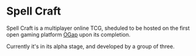 Spell Craft
==========

Spell Craft is a multiplayer online TCG, sheduled to be hosted on the first open gaming platform [OGap](https://github.com/ogap) upon its completion.

Currently it's in its alpha stage, and developed by a group of three.
